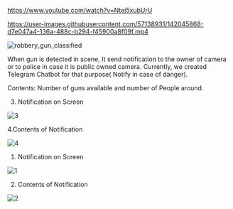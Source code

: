 https://www.youtube.com/watch?v=Ntej5xubUrU


https://user-images.githubusercontent.com/57138931/142045868-d7e047a4-136a-488c-b294-f45900a8f09f.mp4


![robbery_gun_classified](https://user-images.githubusercontent.com/57138931/142045568-626b44df-16c6-4303-a26d-4b7aa43264cf.JPG)


When gun is detected in scene, It send notification to the owner of camera or to police in case it is public owned camera.
Currently, we created Telegram Chatbot for that purpose( Notify in case of danger).

Contents: Number of guns available and number of People around.

3. Notification on Screen

![3](https://user-images.githubusercontent.com/57138931/143757808-7acd602d-9493-4412-9740-23d6064e6e9c.jpg)

4.Contents of Notification

![4](https://user-images.githubusercontent.com/57138931/143758492-ab051bae-db11-49e4-96fe-2ee90acac699.jpg)

1. Notification on Screen

![1](https://user-images.githubusercontent.com/57138931/143758797-5a66813d-bd5c-49af-a392-7ac031a95869.jpg)

2. Contents of Notification

![2](https://user-images.githubusercontent.com/57138931/143759188-b0775065-bb36-490f-a412-8cc0c3eca393.jpg)
